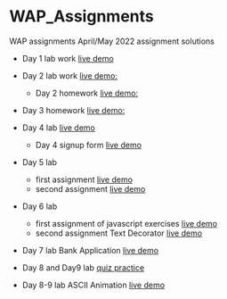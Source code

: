 # WAP_Assignments
WAP assignments April/May 2022 assignment solutions

- Day 1 lab work [live demo](https://nirmalsilwal.github.io/WAP_Assignments/)

- Day 2 lab work [live demo:](https://nirmalsilwal.github.io/WAP_Assignments/aboutme.html)
    - Day 2 homework [live demo:](https://nirmalsilwal.github.io/WAP_Assignments/Homework1/pie.html)

- Day 3 homework [live demo:](https://nirmalsilwal.github.io/WAP_Assignments/Homework2/tmnt.html)

- Day 4 lab [live demo](https://nirmalsilwal.github.io/WAP_Assignments/Homework3/gradesexercise.html)
    - Day 4 signup form [live demo](https://nirmalsilwal.github.io/WAP_Assignments/Homework3/signup.html)

- Day 5 lab 
    - first assignment [live demo](https://nirmalsilwal.github.io/WAP_Assignments/Labs5/tasklistapp.html)
    - second assignment [live demo](https://nirmalsilwal.github.io/WAP_Assignments/Labs5/tipcalculator.html)

- Day 6 lab
     - first assignment of javascript exercises [live demo](https://nirmalsilwal.github.io/WAP_Assignments/Labs6/javascriptExercises.html)
     - second assignment Text Decorator [live demo](https://nirmalsilwal.github.io/WAP_Assignments/Labs6/decoratemytext.html)

- Day 7 lab Bank Application [live demo](https://nirmalsilwal.github.io/WAP_Assignments/Labs7/bankaccount.html)

- Day 8 and Day9 lab [quiz practice](https://nirmalsilwal.github.io/WAP_Assignments/Labs8/testjquery.html)

- Day 8-9 lab ASCII Animation [live demo](https://nirmalsilwal.github.io/WAP_Assignments/Labs9/Ascii%20animation/ascii.html)
